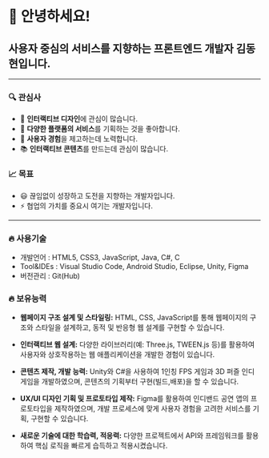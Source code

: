 # 👋 안녕하세요!

## 사용자 중심의 서비스를 지향하는 프론트엔드 개발자 김동현입니다.

---

### 🔍 관심사
- 💬 **인터랙티브 디자인**에 관심이 많습니다.
- 🚀 **다양한 플랫폼의 서비스**를 기획하는 것을 좋아합니다.
- 💜 **사용자 경험**을 제고하는데 노력합니다.
- 📚 **인터랙티브 콘텐츠**를 만드는데 관심이 많습니다.

### 📈 목표
- 😃 끊임없이 성장하고 도전을 지향하는 개발자입니다.
- ⚡ 협업의 가치를 중요시 여기는 개발자입니다.
---

### 🔥 사용기술
- 개발언어 : HTML5, CSS3, JavaScript, Java, C#, C
- Tool&IDEs : Visual Studio Code, Android Studio, Eclipse, Unity, Figma
- 버전관리 : Git(Hub)

### 🔥 보유능력 
- **웹페이지 구조 설계 및 스타일링:**
    HTML, CSS, JavaScript를 통해 웹페이지의 구조와 스타일을 설계하고,
    동적 및 반응형 웹 설계를 구현할 수 있습니다.
  
- **인터랙티브 웹 설계:**
    다양한 라이브러리(예: Three.js, TWEEN.js 등)를 활용하여 사용자와 상호작용하는
    웹 애플리케이션을 개발한 경험이 있습니다.

- **콘텐츠 제작, 개발 능력:**
    Unity와 C#을 사용하여 1인칭 FPS 게임과 3D 퍼즐 인디게임을 개발하였으며,
    콘텐츠의 기획부터 구현(빌드,배포)을 할 수 있습니다.
  
- **UX/UI 디자인 기획 및 프로토타입 제작:**
    Figma를 활용하여 인디밴드 공연 앱의 프로토타입을 제작하였으며,
    개발 프로세스에 맞게 사용자 경험을 고려한 서비스를 기획, 구현할 수 있습니다.
  
- **새로운 기술에 대한 학습력, 적응력:**
    다양한 프로젝트에서 API와 프레임워크를 활용하여 핵심 로직을 빠르게 습득하고 적용시켰습니다.
